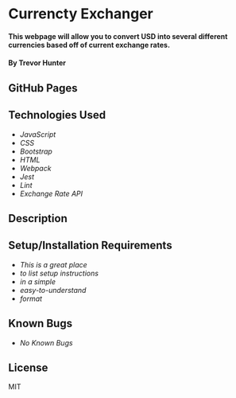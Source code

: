 # Currencty Exchanger

#### This webpage will allow you to convert USD into several different currencies based off of current exchange rates.

#### By Trevor Hunter

## GitHub Pages

## Technologies Used

* _JavaScript_
* _CSS_
* _Bootstrap_
* _HTML_
* _Webpack_
* _Jest_
* _Lint_
* _Exchange Rate API_

## Description

## Setup/Installation Requirements

* _This is a great place_
* _to list setup instructions_
* _in a simple_
* _easy-to-understand_
* _format_

## Known Bugs

* _No Known Bugs_

## License

MIT